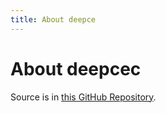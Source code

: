 ```yaml
---
title: About deepce
---
```


# About deepcec

Source is in [this GitHub Repository](https://github.com/stealthcopter/deepce/).
